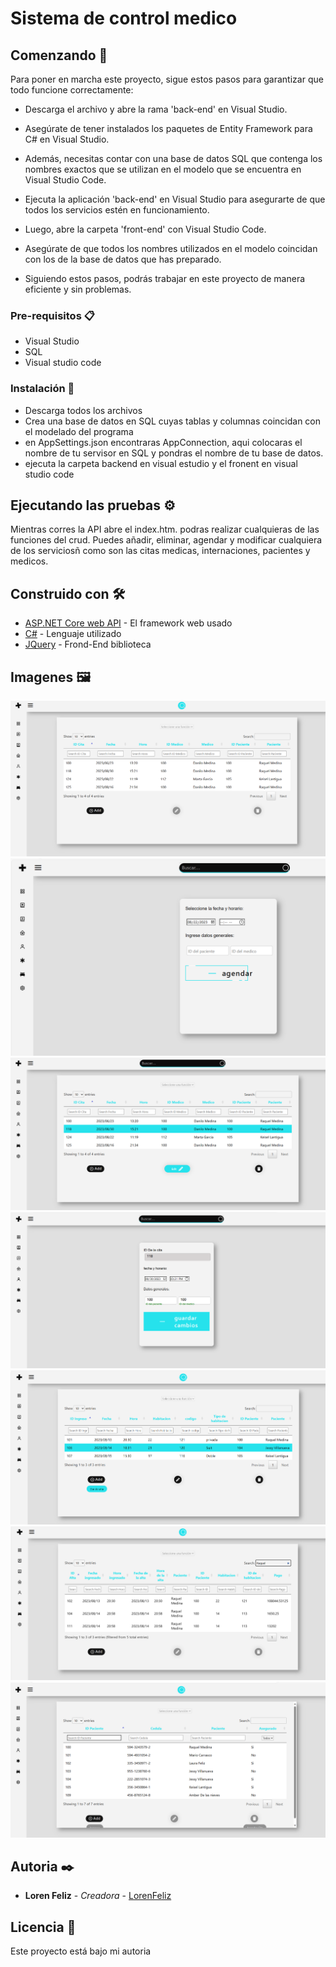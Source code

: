 # Sistema de control medico

## Comenzando 🚀

Para poner en marcha este proyecto, sigue estos pasos para garantizar que todo funcione correctamente:

* Descarga el archivo y abre la rama 'back-end' en Visual Studio.

* Asegúrate de tener instalados los paquetes de Entity Framework para C# en Visual Studio.

* Además, necesitas contar con una base de datos SQL que contenga los nombres exactos que se utilizan en el modelo que se encuentra en Visual Studio Code.

* Ejecuta la aplicación 'back-end' en Visual Studio para asegurarte de que todos los servicios estén en funcionamiento.

* Luego, abre la carpeta 'front-end' con Visual Studio Code.

* Asegúrate de que todos los nombres utilizados en el modelo coincidan con los de la base de datos que has preparado.

* Siguiendo estos pasos, podrás trabajar en este proyecto de manera eficiente y sin problemas.


### Pre-requisitos 📋
* Visual Studio
* SQL
* Visual studio code

### Instalación 🔧

* Descarga todos los archivos
* Crea una base de datos en SQL cuyas tablas y columnas coincidan con el modelado del programa
* en AppSettings.json encontraras AppConnection, aqui colocaras el nombre de tu servisor en SQL y pondras el nombre de tu base de datos.
* ejecuta la carpeta backend en visual estudio y el fronent en visual studio code


## Ejecutando las pruebas ⚙️

Mientras corres la API abre el index.htm. podras realizar cualquieras de las funciones del crud. Puedes añadir, eliminar, agendar y modificar cualquiera de los serviciosñ como son las citas medicas, internaciones, pacientes y medicos.

## Construido con 🛠️

* [ASP.NET Core web API]([https://www.dropwizard.io/1.0.2/docs/](https://learn.microsoft.com/es-es/aspnet/core/?view=aspnetcore-7.0)) - El framework web usado
* [C#]([https://maven.apache.org/](https://learn.microsoft.com/es-es/dotnet/csharp/)) - Lenguaje utilizado
* [JQuery]([https://rometools.github.io/rome/](https://jquery.com/)) - Frond-End biblioteca

## Imagenes 🖼️
![captura de pantalla](IMG/1.png)
![captura de pantalla](IMG/2.png)
![captura de pantalla](IMG/3.png)
![captura de pantalla](IMG/4.png)
![captura de pantalla](IMG/5.png)
![captura de pantalla](IMG/6.png)
![captura de pantalla](IMG/7.png)


## Autoria ✒️

* **Loren Feliz** - *Creadora* - [LorenFeliz](#LorenRF)

## Licencia 📄

Este proyecto está bajo mi autoria

